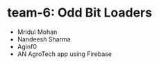 # team-6: Odd Bit Loaders

- Mridul Mohan
- Nandeesh Sharma
- Aginf0
- AN AgroTech app using Firebase
